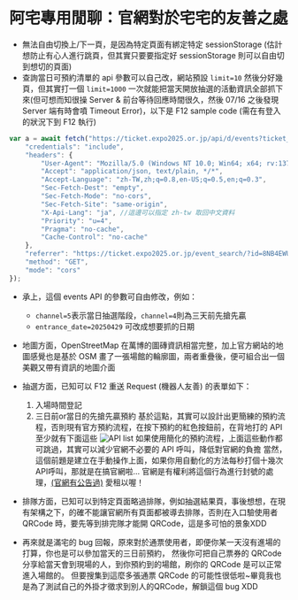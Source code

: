 # 阿宅專用閒聊：官網對於宅宅的友善之處

- 無法自由切換上/下一頁，是因為特定頁面有綁定特定 sessionStorage (估計想防止有心人進行跳頁，但其實只要要指定好 sessionStorage 則可以自由切到想切的頁面)
- 查詢當日可預約清單的 api 參數可以自己改，網站預設 ```limit=10``` 然後分好幾頁，但其實打一個 ```limit=1000``` 一次就能把當天開放抽選的活動資訊全部抓下來(但可想而知很操 Server & 前台等待回應時間很久，然後 07/16 之後發現 Server 端有時會噴 Timeout Error)，以下是 F12 sample code (需在有登入的狀況下到 F12 執行)

```javascript
var a = await fetch("https://ticket.expo2025.or.jp/api/d/events?ticket_ids%5B%5D=8NB4EWUWKY&event_name=&entrance_date=20250429&count=1&limit=1000&event_type=0&next_token=&channel=5", {
    "credentials": "include",
    "headers": {
        "User-Agent": "Mozilla/5.0 (Windows NT 10.0; Win64; x64; rv:137.0) Gecko/20100101 Firefox/137.0",
        "Accept": "application/json, text/plain, */*",
        "Accept-Language": "zh-TW,zh;q=0.8,en-US;q=0.5,en;q=0.3",
        "Sec-Fetch-Dest": "empty",
        "Sec-Fetch-Mode": "no-cors",
        "Sec-Fetch-Site": "same-origin",
        "X-Api-Lang": "ja", //這邊可以指定 zh-tw 取回中文資料
        "Priority": "u=4",
        "Pragma": "no-cache",
        "Cache-Control": "no-cache"
    },
    "referrer": "https://ticket.expo2025.or.jp/event_search/?id=8NB4EWUWKY&keyword=%E3%81%AE&screen_id=108&entrance_date=20250422&lottery=5&event_type=0&reserve_id=",
    "method": "GET",
    "mode": "cors"
});
```

- 承上，這個 events API 的參數可自由修改，例如：
    - ```channel=5```表示當日抽選階段，```channel=4```則為三天前先搶先贏
    - ```entrance_date=20250429``` 可改成想要抓的日期 

- 地圖方面，OpenStreetMap 在萬博的圖磚資訊相當完整，加上官方網站的地圖感覺也是基於 OSM 畫了一張場館的輪廓圖，兩者重疊後，便可組合出一個美觀又帶有資訊的地圖介面

- 抽選方面，已知可以 F12 重送 Request (機器人友善) 的表單如下：
    1. 入場時間登記
    1. 三日前or當日的先搶先贏預約
  基於這點，其實可以設計出更簡練的預約流程，否則現有官方預約流程，在按下預約的紅色按鈕前，在背地打的 API 至少就有下面這些
    ![API list](https://i.imgur.com/zmpuck3.png)
  如果使用簡化的預約流程，上面這些動作都可跳過，其實可以減少官網不必要的 API 呼叫，降低對官網的負擔
  當然，這個前題是建立在手動操作上面，如果你用自動化的方法每秒打個十幾次API呼叫，那就是在搞官網啦…
  官網是有權利將這個行為進行封號的處理，[(官網有公告過)](www.expo2025.or.jp.t.att.hp.transer.com/news/news-20250828-02/) 愛租以喔！

- 排隊方面，已知可以到特定頁面略過排隊，例如抽選結果頁，事後想想，在現有架構之下，的確不能讓官網所有頁面都被導去排隊，否則在入口驗使用者 QRCode 時，要先等到排完隊才能開 QRCode，這是多可怕的景象XDD

- 再來就是滿宅的 bug 回報，原來對於通票使用者，即便你某一天沒有進場的打算，你也是可以參加當天的三日前預約，
  然後你可把自己票券的 QRCode 分享給當天會到現場的人，到你預約到的場館，刷你的 QRCode 是可以正常進入場館的。
  但要搜集到這麼多張通票 QRCode 的可能性很低啦~畢竟我也是為了測試自己的外掛才徵求到別人的QRCode，解鎖這個 bug XDD